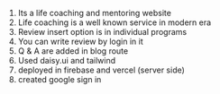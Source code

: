 1. Its a life coaching and mentoring website
2. Life coaching is a well known service in modern era
3. Review insert option is in individual programs
4. You can write review by login in it
5. Q & A are added in blog route
6. Used daisy.ui and tailwind
7. deployed in firebase and vercel (server side)
8. created google sign in 